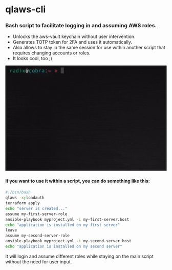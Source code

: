 # qlaws-cli
### Bash script to facilitate logging in and assuming AWS roles.
* Unlocks the aws-vault keychain without user intervention.
* Generates TOTP token for 2FA and uses it automatically.
* Also allows to stay in the same session for use within another script that requires changing accounts or roles.
* It looks cool, too ;)

![qlaws](docs/qlaws.gif)

#### If you want to use it within a script, you can do something like this:
```bash
#!/bin/bash
qlaws -x;loadauth
terraform apply
echo "server is created..."
assume my-first-server-role
ansible-playbook myproject.yml -i my-first-server.host
echo "application is installed on my first server"
leave
assume my-second-server-role
ansible-playbook myproject.yml -i my-second-server.host
echo "application is installed on my second server"
```
It will login and assume different roles while staying on the main script without the need for user input.
